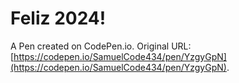 # Feliz 2024!

A Pen created on CodePen.io. Original URL: [https://codepen.io/SamuelCode434/pen/YzgyGpN](https://codepen.io/SamuelCode434/pen/YzgyGpN).


